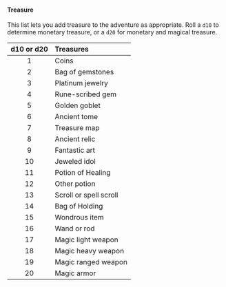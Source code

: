 #### Treasure

This list lets you add treasure to the adventure as appropriate.
Roll a `d10` to determine monetary treasure, or a `d20` for monetary and magical treasure.

| d10 or d20 | Treasures              |
|:----------:|:-----------------------|
|      1     | Coins                  |
|      2     | Bag of gemstones       |
|      3     | Platinum jewelry       |
|      4     | Rune-scribed gem       |
|      5     | Golden goblet          |
|      6     | Ancient tome           |
|      7     | Treasure map           |
|      8     | Ancient relic          |
|      9     | Fantastic art          |
|     10     | Jeweled idol           |
|     11     | Potion of Healing      |
|     12     | Other potion           |
|     13     | Scroll or spell scroll |
|     14     | Bag of Holding         |
|     15     | Wondrous item          |
|     16     | Wand or rod            |
|     17     | Magic light weapon     |
|     18     | Magic heavy weapon     |
|     19     | Magic ranged weapon    |
|     20     | Magic armor            |
